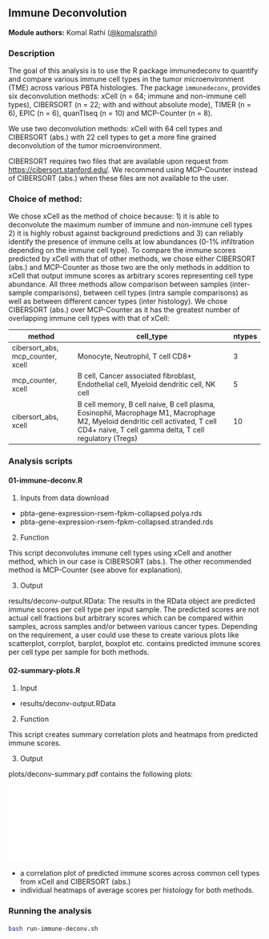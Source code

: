## Immune Deconvolution

**Module authors:** Komal Rathi ([@komalsrathi](https://github.com/komalsrathi))

### Description

The goal of this analysis is to use the R package immunedeconv to quantify and compare various immune cell types in the tumor microenvironment (TME) across various PBTA histologies. The package `immunedeconv`, provides six deconvolution methods: xCell (n = 64; immune and non-immune cell types), CIBERSORT (n = 22; with and without absolute mode), TIMER (n = 6), EPIC (n = 6), quanTIseq (n = 10) and MCP-Counter (n = 8). 

We use two deconvolution methods: xCell with 64 cell types and CIBERSORT (abs.) with 22 cell types to get a more fine grained deconvolution of the tumor microenvironment.

CIBERSORT requires two files that are available upon request from https://cibersort.stanford.edu/. We recommend using MCP-Counter instead of CIBERSORT (abs.) when these files are not available to the user.

### Choice of method:

We chose xCell as the method of choice because: 1) it is able to deconvolute the maximum number of immune and non-immune cell types 2) it is highly robust against background predictions and 3) can reliably identify the presence of immune cells at low abundances (0-1% infiltration depending on the immune cell type). To compare the immune scores predicted by xCell with that of other methods, we chose either CIBERSORT (abs.) and MCP-Counter as those two are the only methods in addition to xCell that output immune scores as arbitrary scores representing cell type abundance. All three methods allow comparison between samples (inter-sample comparisons), between cell types (intra sample comparisons) as well as between different cancer types (inter histology). We chose CIBERSORT (abs.) over MCP-Counter as it has the greatest number of overlapping immune cell types with that of xCell:

| method | cell_type | ntypes |
|--------|-----------|--------|
| cibersort_abs, mcp_counter, xcell | Monocyte, Neutrophil, T cell CD8+ | 3 |
| mcp_counter, xcell | B cell, Cancer associated fibroblast, Endothelial cell, Myeloid dendritic cell, NK cell | 5 |
| cibersort_abs, xcell | B cell memory, B cell naive, B cell plasma, Eosinophil, Macrophage M1, Macrophage M2, Myeloid dendritic cell activated, T cell CD4+ naive, T cell gamma delta, T cell regulatory (Tregs) | 10 |

### Analysis scripts

#### 01-immune-deconv.R

1. Inputs from data download

* pbta-gene-expression-rsem-fpkm-collapsed.polya.rds
* pbta-gene-expression-rsem-fpkm-collapsed.stranded.rds

2. Function

This script deconvolutes immune cell types using xCell and another method, which in our case is CIBERSORT (abs.). The other recommended method is MCP-Counter (see above for explanation). 

3. Output 

results/deconv-output.RData: The results in the RData object are predicted immune scores per cell type per input sample. The predicted scores are not actual cell fractions but arbitrary scores which can be compared within samples, across samples and/or between various cancer types. Depending on the requirement, a user could use these to create various plots like scatterplot, corrplot, barplot, boxplot etc. contains predicted immune scores per cell type per sample for both methods. 

#### 02-summary-plots.R 

1. Input

* results/deconv-output.RData

2. Function

This script creates summary correlation plots and heatmaps from predicted immune scores.

3. Output

plots/deconv-summary.pdf contains the following plots:

![](plots/deconv-summary.pdf)

* a correlation plot of predicted immune scores across common cell types from xCell and CIBERSORT (abs.) 
* individual heatmaps of average scores per histology for both methods. 

### Running the analysis

```sh
bash run-immune-deconv.sh
```



